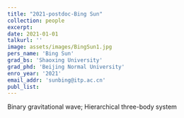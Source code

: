 ```yaml
---
title: "2021-postdoc-Bing Sun"
collection: people
excerpt: 
date: 2021-01-01
talkurl: ''
image: assets/images/BingSun1.jpg
pers_name: 'Bing Sun'
grad_bs: 'Shaoxing University'
grad_phd: 'Beijing Normal University'
enro_year: '2021' 
email_addr: 'sunbing@itp.ac.cn'
publ_list:
---
```



Binary gravitational wave; Hierarchical three-body system





